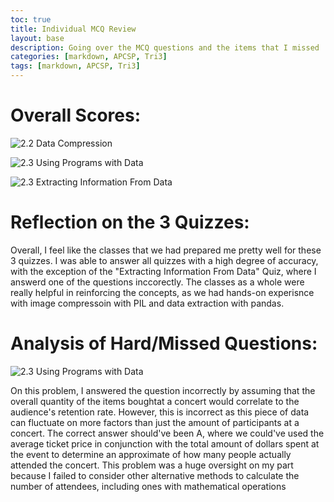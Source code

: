 ```yaml
---
toc: true
title: Individual MCQ Review
layout: base
description: Going over the MCQ questions and the items that I missed
categories: [markdown, APCSP, Tri3]
tags: [markdown, APCSP, Tri3]
---
```


# Overall Scores:
![]({{site.baseurl}}/images/Data_Compression/Score.png "2.2 Data Compression")

![]({{site.baseurl}}/images/Using_Programs_with_data/Score.png "2.3 Using Programs with Data")

![]({{site.baseurl}}/images/Extracting_Information_From_Data/Score.png "2.3 Extracting Information From Data")

# Reflection on the 3 Quizzes:
Overall, I feel like the classes that we had prepared me pretty well for these 3 quizzes. I was able to answer all quizzes with a high degree of accuracy, with the exception of the "Extracting Information From Data" Quiz, where I answerd one of the questions inccorectly. The classes as a whole were really helpful in reinforcing the concepts, as we had hands-on experisnce with image compressoin with PIL and data extraction with pandas.

# Analysis of Hard/Missed Questions:

![]({{site.baseurl}}/images/Using_Programs_with_data/Q4.png "2.3 Using Programs with Data")

On this problem, I answered the question incorrectly by assuming that the overall quantity of the items boughtat a concert would correlate to the audience's retention rate. However, this is incorrect as this piece of data can fluctuate on more factors than just the amount of participants at a concert. The correct answer should've been A, where we could've used the average ticket price in conjunction with the total amount of dollars spent at the event to determine an approximate of how many people actually attended the concert. This problem was a huge oversight on my part because I failed to consider other alternative methods to calculate the number of attendees, including ones with mathematical operations
